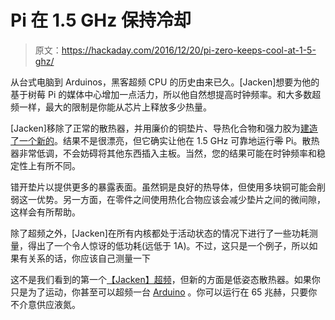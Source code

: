 # Pi 在 1.5 GHz 保持冷却

> 原文：<https://hackaday.com/2016/12/20/pi-zero-keeps-cool-at-1-5-ghz/>

从台式电脑到 Arduinos，黑客超频 CPU 的历史由来已久。[Jacken]想要为他的基于树莓 Pi 的媒体中心增加一点活力，所以他自然想提高时钟频率。和大多数超频一样，最大的限制是你能从芯片上释放多少热量。

[Jacken]移除了正常的散热器，并用廉价的铜垫片、导热化合物和强力胶为[建造了一个新的](http://www.jackenhack.com/raspberry-pi-3-overclocking-heatsink-cheap/)。结果不是很漂亮，但它确实让他在 1.5 GHz 可靠地运行~~零~~ Pi。散热器非常低调，不会妨碍将其他东西插入主板。当然，您的结果可能在时钟频率和稳定性上有所不同。

错开垫片以提供更多的暴露表面。虽然铜是良好的热导体，但使用多块铜可能会削弱这一优势。另一方面，在零件之间使用热化合物应该会减少垫片之间的微间隙，这样会有所帮助。

除了超频之外，[Jacken]在所有内核都处于活动状态的情况下进行了一些功耗测量，得出了一个令人惊讶的低功耗(远低于 1A)。不过，这只是一个例子，所以如果有关系的话，你应该自己测量一下

这不是我们看到的第一个[【Jacken】超频](http://hackaday.com/2016/03/03/overclocking-the-raspberry-pi-3-for-tasty-speed-increases/)，但新的方面是低姿态散热器。如果你只是为了运动，你甚至可以超频一台 [Arduino](http://hackaday.com/2015/08/04/clocking-or-overclocking-an-avr/) 。你可以运行在 65 兆赫，只要你不介意供应液氮。
